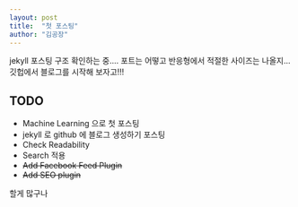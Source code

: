 ```yaml
---
layout: post
title:  "첫 포스팅"
author: "김공장"
---
```


jekyll 포스팅 구조 확인하는 중.... 포트는 어떻고 반응형에서 적절한 사이즈는 나올지... 깃헙에서 블로그를 시작해 보자고!!!

## TODO
- Machine Learning 으로 첫 포스팅
- jekyll 로 github 에 블로그 생성하기 포스팅
- Check Readability
- Search 적용
- ~~Add Facebook Feed Plugin~~
- ~~Add SEO plugin~~

할게 많구나
